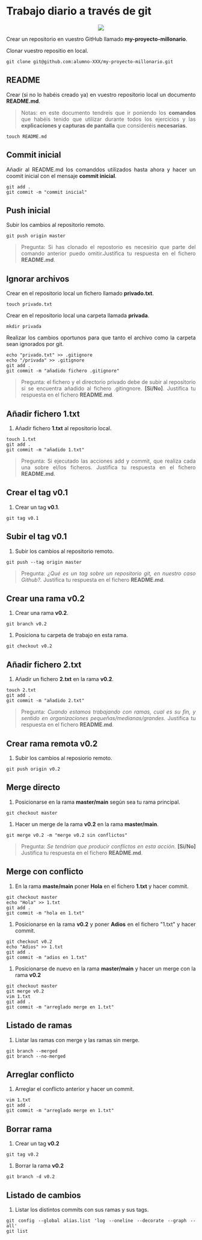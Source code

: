 # Trabajo diario a través de git

<div align="justify">

<div align="center">
  <img src="https://git-scm.com/images/logo@2x.png" >
</div>


Crear un repositorio en vuestro GitHub llamado **my-proyecto-millonario**.

Clonar vuestro repositio en local.

~~~
git clone git@github.com:alumno-XXX/my-proyecto-millonario.git
~~~

## README

Crear (si no lo habéis creado ya) en vuestro repositorio local
un documento **README.md**.

> Notas: en este documento tendreís que ir poniendo los **comandos**
> que habéis tenido que utilizar durante todos los ejercicios
> y las **explicaciones y capturas de pantalla** que consideréis **necesarias**.

~~~
touch README.md
~~~

## Commit inicial

Añadir al README.md los comanddos utilizados hasta ahora
y hacer un coomit inicial con el mensaje **commit inicial**.

~~~
git add .
git commit -m "commit inicial"
~~~

## Push inicial

Subir los cambios al repositorio remoto.

~~~
git push origin master
~~~

> Pregunta: Si has clonado el repostorio es necesirio que parte del comando anterior puedo omitir.Justifica tu respuesta en el fichero **README.md**.

## Ignorar archivos

Crear en el repositorio local un fichero llamado **privado.txt**.

~~~
touch privado.txt
~~~

Crear en el repositorio local una carpeta llamada **privada**.

~~~
mkdir privada
~~~

Realizar los cambios oportunos para que tanto el archivo como
la carpeta sean ignorados por git.

~~~
echo "privado.txt" >> .gitignore
echo "/privada" >> .gitignore
git add .
git commit -m "añadido fichero .gitignore"
~~~

> Pregunta: el fichero y el directorio privado debe de subir al repositorio si se encuentra añadido al fichero .gitingnore. **[Si/No]**. Justifica tu respuesta en el fichero **README.md**.

## Añadir fichero 1.txt

1. Añadir fichero **1.txt** al repositorio local.

~~~
touch 1.txt
git add .
git commit -m "añadido 1.txt"
~~~

> Pregunta: Si ejecutado las acciones add y commit, que realiza cada una sobre el/los ficheros. Justifica tu respuesta en el fichero **README.md**.

## Crear el tag v0.1

1. Crear un tag **v0.1**.

~~~
git tag v0.1
~~~

## Subir el tag v0.1

1. Subir los cambios al repositorio remoto.

~~~
git push --tag origin master
~~~

> Pregunta: *¿Qué es un tag sobre un repositorio git, en nuestro caso Github?.* Justifica tu respuesta en el fichero **README.md**.

## Crear una rama v0.2

1. Crear una rama **v0.2**.

~~~
git branch v0.2
~~~

1. Posiciona tu carpeta de trabajo en esta rama.

~~~
git checkout v0.2
~~~

## Añadir fichero 2.txt

1. Añadir un fichero **2.txt** en la rama **v0.2**.

~~~
touch 2.txt
git add .
git commit -m "añadido 2.txt"
~~~

> Pregunta: *Cuando estamos trabajando con ramas, cual es su fin, y sentido en organizaciones pequeñas/medianas/grandes.* Justifica tu respuesta en el fichero **README.md**.

## Crear rama remota v0.2

1. Subir los cambios al reposiorio remoto.

~~~
git push origin v0.2
~~~

## Merge directo

1. Posicionarse en la rama **master/main** según sea tu rama principal.

~~~
git checkout master
~~~

1. Hacer un merge de la rama **v0.2** en la rama **master/main**.

~~~
git merge v0.2 -m "merge v0.2 sin conflictos"
~~~

> Pregunta: *Se tendrían que producir conflictos en esta acción.* **[Si/No]** Justifica tu respuesta en el fichero **README.md**.

## Merge con conflicto

1. En la rama **maste/main** poner **Hola** en el fichero **1.txt** y hacer commit.

~~~
git checkout master
echo "Hola" >> 1.txt
git add .
git commit -m "hola en 1.txt"
~~~

1. Posicionarse en la rama **v0.2** y poner **Adios** en el fichero "1.txt" y hacer commit.

~~~
git checkout v0.2
echo "Adios" >> 1.txt
git add .
git commit -m "adios en 1.txt"
~~~

1. Posicionarse de nuevo en la rama **master/main** y hacer un merge con la rama **v0.2**

~~~
git checkout master
git merge v0.2
vim 1.txt
git add .
git commit -m "arreglado merge en 1.txt"
~~~

## Listado de ramas

1. Listar las ramas con merge y las ramas sin merge.

~~~
git branch --merged
git branch --no-merged
~~~

## Arreglar conflicto

1. Arreglar el conflicto anterior y hacer un commit.

~~~
vim 1.txt
git add .
git commit -m "arreglado merge en 1.txt"
~~~

## Borrar rama

1. Crear un tag **v0.2**

~~~
git tag v0.2
~~~

1. Borrar la rama **v0.2**

~~~
git branch -d v0.2
~~~

## Listado de cambios

1. Listar los distintos commits con sus ramas y sus tags.

~~~
git config --global alias.list 'log --oneline --decorate --graph --all'
git list
~~~
<!--
## Cuenta de GitHub

1. Poner una foto en vuestro perfil de GitHub.

## Uso social de GitHub

1. Preguntar los nombres de usuario de GitHub de tus compañeros de clase, búscalos, y sigueles.

1. Seguir los repositorios **my-proyecto-millonario** del resto de tus compañeros.

1. Añadir una estrella a los repositorios **my-proyecto-millonario** del resto de tus compañeros.

## Crear una tabla

1. Crear una tabla de este estilo en el fichero **README.md** con la información
de varios de tus compañeros de clase:

|        NOMBRE          |                     GITHUB                        |
|------------------------|---------------------------------------------------|
| Nombre del compañero 1 | [enlace a github 1](http://github.com/jpexposito) |
| Nombre del compañero 2 | [enlace a github 1](http://github.com/jpexposito) |
| Nombre del compañero 3 | [enlace a github 3](http://github.com/jpexposito) |

## Colaboradores

Poner a [jpexposito](http://github.com/jpexposito) como colaborador
del repositorio **my-proyecto-millonario**.

## Crear una organización

Crear una organización llamada **my-proyecto-millonario-tunombredeusuariodegithub**

## Crear equipos

Crear 2 equipos en la organización **my-proyecto-millonario-tunombredeusuariodegithub**,
uno llamado **analistas** con más permisos y otro **desarrolladores**.

1. Meter a [jpexposito](http://github.com/jpexposito) y a 2 de vuestros compañeros de clase en el equipo **analistas**.

1. Meter a [jpexposito](http://github.com/jpexposito) y a otros 2 de vuestros
compañeros de clase en el equipo **desarrolladores**.

## Crear un index.html

1. Crear un index.html que se pueda ver como página web en la organización.

## Crear Pull-requests

1. Hacer 2 forks de 2 repositorios **my-proyecto-millonario-tunombredeusuariodegithub.github.io**
de 2 organizaciones de las que no seais ni administradores ni desarrolladores.

1. Crearos una rama en cada fork.

1. En cada rama modificar el fichero **index.html** añadiendo vuestro nombre.

1. Con cada rama hacer un pull-request.

## Gestionar Pull-requests

1. Aceptar los pull-request que lleguen a los repositorios de tu organización.
-->
</div>